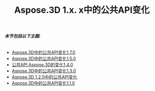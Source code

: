 ﻿---
title: Aspose.3D 1.x. x中的公共API变化
type: docs
weight: 40
url: /zh/net/public-api-changes-in-aspose-3d-1-x-x/
---
###### **本节包括以下主题:**
- [Aspose.3D中的公共API变化1.7.0](/3d/zh/net/public-api-changes-in-aspose-3d-1-7-0-html/)
- [Aspose.3D中的公共API变化1.5.0](/3d/zh/net/public-api-changes-in-aspose-3d-1-5-0-html/)
- [公共API Aspose.3D的变化1.4.0](/3d/zh/net/public-api-changes-in-aspose-3d-1-4-0-html/)
- [Aspose.3D中的公共API变化1.3.0](/3d/zh/net/public-api-changes-in-aspose-3d-1-3-0-html/)
- [Aspose.3D 1.2.0中的公共API变化](/3d/zh/net/public-api-changes-in-aspose-3d-1-2-0-html/)
- [Aspose.3D中的公共API变化1.1.0](/3d/zh/net/public-api-changes-in-aspose-3d-1-1-0-html/)
